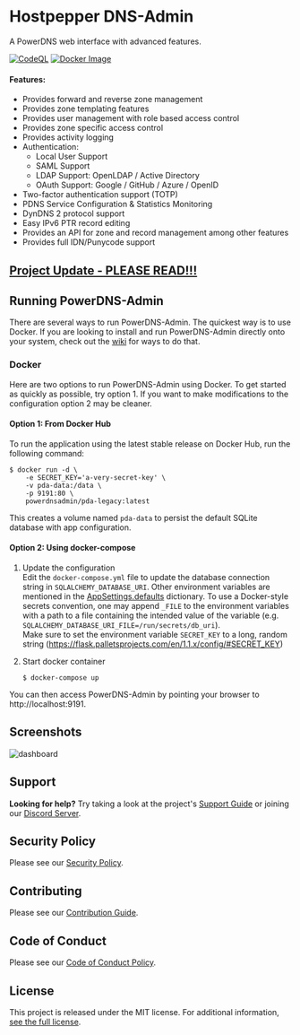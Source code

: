 # Hostpepper DNS-Admin

A PowerDNS web interface with advanced features.

[![CodeQL](https://github.com/PowerDNS-Admin/PowerDNS-Admin/actions/workflows/codeql-analysis.yml/badge.svg?branch=master)](https://github.com/PowerDNS-Admin/PowerDNS-Admin/actions/workflows/codeql-analysis.yml)
[![Docker Image](https://github.com/PowerDNS-Admin/PowerDNS-Admin/actions/workflows/build-and-publish.yml/badge.svg?branch=master)](https://github.com/PowerDNS-Admin/PowerDNS-Admin/actions/workflows/build-and-publish.yml)

#### Features:

- Provides forward and reverse zone management
- Provides zone templating features
- Provides user management with role based access control
- Provides zone specific access control
- Provides activity logging
- Authentication:
  - Local User Support
  - SAML Support
  - LDAP Support: OpenLDAP / Active Directory
  - OAuth Support: Google / GitHub / Azure / OpenID
- Two-factor authentication support (TOTP)
- PDNS Service Configuration & Statistics Monitoring
- DynDNS 2 protocol support
- Easy IPv6 PTR record editing
- Provides an API for zone and record management among other features
- Provides full IDN/Punycode support

## [Project Update - PLEASE READ!!!](https://github.com/PowerDNS-Admin/PowerDNS-Admin/discussions/1708)

## Running PowerDNS-Admin

There are several ways to run PowerDNS-Admin. The quickest way is to use Docker.
If you are looking to install and run PowerDNS-Admin directly onto your system, check out
the [wiki](https://github.com/PowerDNS-Admin/PowerDNS-Admin/blob/master/docs/wiki/) for ways to do that.

### Docker

Here are two options to run PowerDNS-Admin using Docker.
To get started as quickly as possible, try option 1. If you want to make modifications to the configuration option 2 may
be cleaner.

#### Option 1: From Docker Hub

To run the application using the latest stable release on Docker Hub, run the following command:

```
$ docker run -d \
    -e SECRET_KEY='a-very-secret-key' \
    -v pda-data:/data \
    -p 9191:80 \
    powerdnsadmin/pda-legacy:latest
```

This creates a volume named `pda-data` to persist the default SQLite database with app configuration.

#### Option 2: Using docker-compose

1. Update the configuration   
   Edit the `docker-compose.yml` file to update the database connection string in `SQLALCHEMY_DATABASE_URI`.
   Other environment variables are mentioned in
   the [AppSettings.defaults](https://github.com/PowerDNS-Admin/PowerDNS-Admin/blob/master/powerdnsadmin/lib/settings.py) dictionary.
   To use a Docker-style secrets convention, one may append `_FILE` to the environment variables with a path to a file
   containing the intended value of the variable (e.g. `SQLALCHEMY_DATABASE_URI_FILE=/run/secrets/db_uri`).   
   Make sure to set the environment variable `SECRET_KEY` to a long, random
   string (https://flask.palletsprojects.com/en/1.1.x/config/#SECRET_KEY)

2. Start docker container
   ```
   $ docker-compose up
   ```

You can then access PowerDNS-Admin by pointing your browser to http://localhost:9191.

## Screenshots

![dashboard](docs/screenshots/dashboard.png)

## Support

**Looking for help?** Try taking a look at the project's
[Support Guide](https://github.com/PowerDNS-Admin/PowerDNS-Admin/blob/master/.github/SUPPORT.md) or joining
our [Discord Server](https://discord.powerdnsadmin.org).

## Security Policy

Please see our [Security Policy](https://github.com/PowerDNS-Admin/PowerDNS-Admin/blob/master/SECURITY.md).

## Contributing

Please see our [Contribution Guide](https://github.com/PowerDNS-Admin/PowerDNS-Admin/blob/master/docs/CONTRIBUTING.md).

## Code of Conduct

Please see our [Code of Conduct Policy](https://github.com/PowerDNS-Admin/PowerDNS-Admin/blob/master/docs/CODE_OF_CONDUCT.md).

## License

This project is released under the MIT license. For additional
information, [see the full license](https://github.com/PowerDNS-Admin/PowerDNS-Admin/blob/master/LICENSE).
